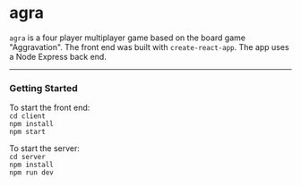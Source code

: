# agra  

`agra` is a four player multiplayer game based on the board game "Aggravation". The front end was built with `create-react-app`. The app uses a Node Express back end.

---
### Getting Started  

To start the front end:  
`cd client`  
`npm install`  
`npm start`  

To start the server:  
`cd server`  
`npm install`  
`npm run dev`  
